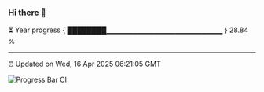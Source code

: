 ### Hi there 👋

⏳ Year progress { ████████▁▁▁▁▁▁▁▁▁▁▁▁▁▁▁▁▁▁▁▁▁▁ } 28.84 %

---

⏰ Updated on Wed, 16 Apr 2025 06:21:05 GMT

![Progress Bar CI](https://github.com/liununu/liununu/workflows/Progress%20Bar%20CI/badge.svg)
